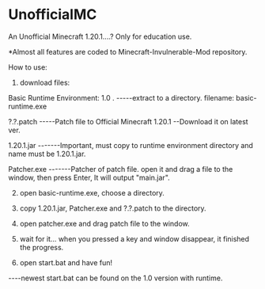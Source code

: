 # UnofficialMC
An Unofficial Minecraft 1.20.1....?  Only for education use.

*Almost all features are coded to Minecraft-Invulnerable-Mod repository.

How to use: 

1. download files:

Basic Runtime Environment: 1.0 . -----extract to a directory.  filename: basic-runtime.exe

?.?.patch -----Patch file to Official Minecraft 1.20.1 --Download it on latest ver.

1.20.1.jar -------Important, must copy to runtime environment directory and name must be 1.20.1.jar.

Patcher.exe -------Patcher of patch file. open it and drag a file to the window, then press Enter, It will output "main.jar".

2. open basic-runtime.exe, choose a directory.

3. copy 1.20.1.jar, Patcher.exe and ?.?.patch to the directory.

4. open patcher.exe and drag patch file to the window.

5. wait for it... when you pressed a key and window disappear, it finished the progress.

6. open start.bat and have fun!

----newest start.bat can be found on the 1.0 version with runtime.
